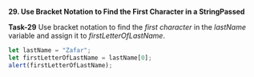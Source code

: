 **29. Use Bracket Notation to Find the First Character in a StringPassed**

**Task-29** Use bracket notation to find the _first character_ in the _lastName_ variable and assign it to _firstLetterOfLastName_.

```js
let lastName = "Zafar";
let firstLetterOfLastName = lastName[0];
alert(firstLetterOfLastName);

```
